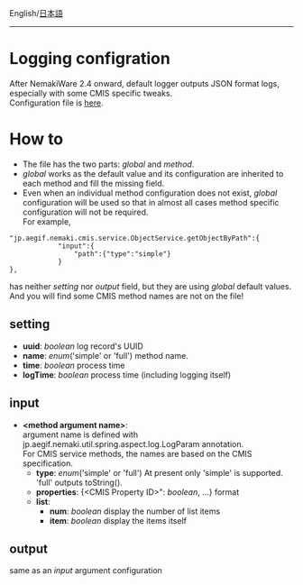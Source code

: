 English/[日本語](https://github.com/aegif/NemakiWare/wiki/%E7%92%B0%E5%A2%83%E8%A8%AD%E5%AE%9A%28%E3%83%AA%E3%83%9D%E3%82%B8%E3%83%88%E3%83%AA%29:-%E3%83%97%E3%83%AD%E3%83%91%E3%83%86%E3%82%A3)
***
# Logging configration
After NemakiWare 2.4 onward, default logger outputs JSON format logs, especially with some CMIS specific tweaks.  
Configuration file is [here](https://github.com/aegif/NemakiWare/blob/topic_log/core/src/main/webapp/WEB-INF/classes/log-json-config.json).  

# How to
- The file has the two parts: _global_ and _method_.  
- _global_ works as the default value and its configuration are inherited to each method and fill the missing field.  
- Even when an individual method configuration  does not exist, _global_ configuration will be used so that in almost all cases method specific configuration will not be required.  
For example,  
```
"jp.aegif.nemaki.cmis.service.ObjectService.getObjectByPath":{
			"input":{
				"path":{"type":"simple"}
			}
},
```
has neither _setting_ nor _output_ field, but they are using _global_ default values.  
And you will find some CMIS method names are not on the file!  

## setting
- **uuid**: _boolean_ log record's UUID  
- **name**: _enum_('simple' or 'full') method name.  
- **time**: _boolean_ process time  
- **logTime**: _boolean_ process time (including logging itself)  

## input
- **\<method argument name\>**:  
argument name is defined with jp.aegif.nemaki.util.spring.aspect.log.LogParam annotation.  
  For CMIS service methods, the names are based on the CMIS specification.
  - **type**: _enum_('simple' or 'full') At present only 'simple' is supported. 'full' outputs toString().
  - **properties**:  {\<CMIS Property ID\>": _boolean_, ...} format
  - **list**:  
    - **num**: _boolean_  display the number of list items  
    - **item**: _boolean_ display the items itself  

## output
same as an _input_ argument configuration  